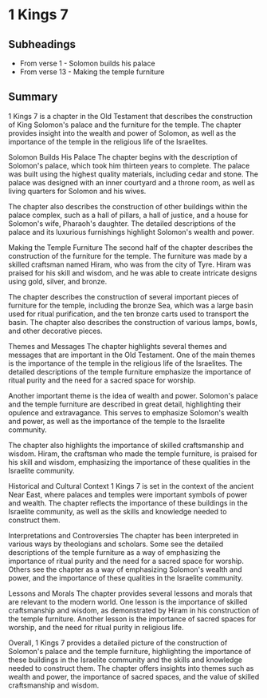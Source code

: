 # 1 Kings 7

## Subheadings

* From verse 1 - Solomon builds his palace
* From verse 13 - Making the temple furniture

## Summary

1 Kings 7 is a chapter in the Old Testament that describes the construction of King Solomon's palace and the furniture for the temple. The chapter provides insight into the wealth and power of Solomon, as well as the importance of the temple in the religious life of the Israelites.

Solomon Builds His Palace
The chapter begins with the description of Solomon's palace, which took him thirteen years to complete. The palace was built using the highest quality materials, including cedar and stone. The palace was designed with an inner courtyard and a throne room, as well as living quarters for Solomon and his wives.

The chapter also describes the construction of other buildings within the palace complex, such as a hall of pillars, a hall of justice, and a house for Solomon's wife, Pharaoh's daughter. The detailed descriptions of the palace and its luxurious furnishings highlight Solomon's wealth and power.

Making the Temple Furniture
The second half of the chapter describes the construction of the furniture for the temple. The furniture was made by a skilled craftsman named Hiram, who was from the city of Tyre. Hiram was praised for his skill and wisdom, and he was able to create intricate designs using gold, silver, and bronze.

The chapter describes the construction of several important pieces of furniture for the temple, including the bronze Sea, which was a large basin used for ritual purification, and the ten bronze carts used to transport the basin. The chapter also describes the construction of various lamps, bowls, and other decorative pieces.

Themes and Messages
The chapter highlights several themes and messages that are important in the Old Testament. One of the main themes is the importance of the temple in the religious life of the Israelites. The detailed descriptions of the temple furniture emphasize the importance of ritual purity and the need for a sacred space for worship.

Another important theme is the idea of wealth and power. Solomon's palace and the temple furniture are described in great detail, highlighting their opulence and extravagance. This serves to emphasize Solomon's wealth and power, as well as the importance of the temple to the Israelite community.

The chapter also highlights the importance of skilled craftsmanship and wisdom. Hiram, the craftsman who made the temple furniture, is praised for his skill and wisdom, emphasizing the importance of these qualities in the Israelite community.

Historical and Cultural Context
1 Kings 7 is set in the context of the ancient Near East, where palaces and temples were important symbols of power and wealth. The chapter reflects the importance of these buildings in the Israelite community, as well as the skills and knowledge needed to construct them.

Interpretations and Controversies
The chapter has been interpreted in various ways by theologians and scholars. Some see the detailed descriptions of the temple furniture as a way of emphasizing the importance of ritual purity and the need for a sacred space for worship. Others see the chapter as a way of emphasizing Solomon's wealth and power, and the importance of these qualities in the Israelite community.

Lessons and Morals
The chapter provides several lessons and morals that are relevant to the modern world. One lesson is the importance of skilled craftsmanship and wisdom, as demonstrated by Hiram in his construction of the temple furniture. Another lesson is the importance of sacred spaces for worship, and the need for ritual purity in religious life.

Overall, 1 Kings 7 provides a detailed picture of the construction of Solomon's palace and the temple furniture, highlighting the importance of these buildings in the Israelite community and the skills and knowledge needed to construct them. The chapter offers insights into themes such as wealth and power, the importance of sacred spaces, and the value of skilled craftsmanship and wisdom.